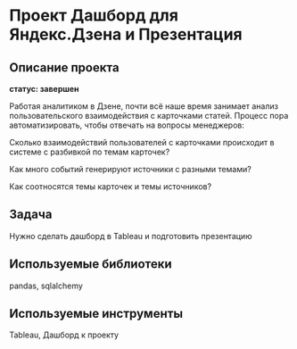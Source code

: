 # Проект Дашборд для Яндекс.Дзена и Презентация
## Описание проекта

**статус: завершен**

Работая аналитиком в Дзене, почти всё наше время занимает анализ пользовательского взаимодействия с карточками статей. Процесс пора автоматизировать, чтобы отвечать на вопросы менеджеров:

Cколько взаимодействий пользователей с карточками происходит в системе с разбивкой по темам карточек?

Как много событий генерируют источники с разными темами?

Как соотносятся темы карточек и темы источников?
## Задача
Нужно сделать дашборд в Tableau и подготовить презентацию
## Используемые библиотеки
pandas, sqlalchemy
## Используемые инструменты
Tableau, Дашборд к проекту

